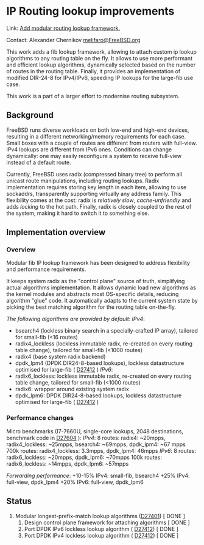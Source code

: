 # IP Routing lookup improvements

Link:	 [Add modular routing lookup framework.](https://reviews.freebsd.org/D27401)

Contact: Alexander Chernikov <melifaro@FreeBSD.org>  

This work adds a fib lookup framework, allowing to attach custom ip lookup algorithms to any routing table on the fly. It allows to use more performant and efficient lookup algorithms, dynamically selected based on the number of routes in the routing table. Finally, it provides an implementation of modified DIR-24-8 for IPv4/IPv6, speeding IP lookups for the large-fib use case.

This work is a part of a larger effort to modernise routing subsystem.

## Background

FreeBSD runs diverse workloads on both low-end and high-end devices,  resulting in a different networking/memory requirements for each case.
Small boxes with a couple of routes are different from routers with full-view.
IPv4 lookups are different from IPv6 ones. 
Conditions can change dynamically: one may easily reconfigure a system to receive full-view instead of a default route.

Currently, FreeBSD uses radix (compressed binary tree) to perform all unicast route manipulations, including routing lookups.
Radix implementation requires storing key length in each item, allowing to use sockaddrs, transparently supporting virtually any address family.
This flexibility comes at the cost: radix is *relatively slow*, *cache-unfriendly* and adds *locking* to the hot path.
Finally, radix is closely coupled to the rest of the system, making it hard to switch it to something else.

## Implementation overview

### Overview

Modular fib IP lookup framework has been designed to address flexibility and performance requirements.

It keeps system radix as the "control plane" source of truth, simplifying actual algorithms implementation.
It allows dynamic load new algorithms as the kernel modules and abstracts most OS-specific details, reducing algorithm "glue" code.
It automatically adapts to the current system state by picking the best matching algorithm for the routing table on-the-fly.

*The following algorithms are provided by default*:
*IPv4*:
* bsearch4 (lockless binary search in a specially-crafted IP array), tailored for small-fib (<16 routes)
* radix4_lockless (lockless immutable radix, re-created on every routing table change), tailored for small-fib (<1000 routes)
* radix4 (base system radix backend)
* dpdk_lpm4 (DPDK DIR24-8-based lookups), lockless datastructure optimised for large-fib ( [D27412](https://reviews.freebsd.org/D27412) )
*IPv6*:
* radix6_lockless: lockless immutable radix, re-created on every routing table change, tailored for small-fib (<1000 routes)
* radix6: wrapper around existing system radix
* dpdk_lpm6: DPDK DIR24-8-based lookups, lockless datastructure optimised for large-fib ( [D27412](https://reviews.freebsd.org/D27412) )

### Performance changes

Micro benchmarks (I7-7660U, single-core lookups, 2048 destinations, benchmark code in  [D27604](https://reviews.freebsd.org/D27604) ):
*IPv4*:
8 routes: radix4: ~20mpps, radix4_lockless: ~25mpps, bsearch4: ~69mpps, dpdk_lpm4: ~67 mpps
700k routes: radix4_lockless: 3.3mpps, dpdk_lpm4: 46mpps
*IPv6*:
8 routes: radix6_lockless: ~20mpps, dpdk_lpm6: ~70mpps
100k routes: radix6_lockless: ~14mpps, dpdk_lpm6: ~57mpps

*Forwarding performance*:
+10-15% IPv4: small-fib, bsearch4
+25% IPv4: full-view, dpdk_lpm4
+20% IPv6: full-view, dpdk_lpm6

## Status

1. Modular longest-prefix-match lookup algorithms ([D27401](https://reviews.freebsd.org/D27401)) [ DONE ]
	1. Design control plane framework for attaching algorithms [ DONE ]
	2. Port DPDK IPv6 lockless lookup algorithm ( [D27412](https://reviews.freebsd.org/D27412)) [ DONE ]
	3. Port DPDK IPv4 lockless lookup algorithm ( [D27412](https://reviews.freebsd.org/D27412)) [ DONE ]
